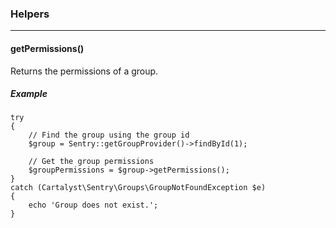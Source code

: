 ### Helpers

----------

#### getPermissions()

Returns the permissions of a group.

##### Example

	try
	{
		// Find the group using the group id
		$group = Sentry::getGroupProvider()->findById(1);

		// Get the group permissions
		$groupPermissions = $group->getPermissions();
	}
	catch (Cartalyst\Sentry\Groups\GroupNotFoundException $e)
	{
		echo 'Group does not exist.';
	}
